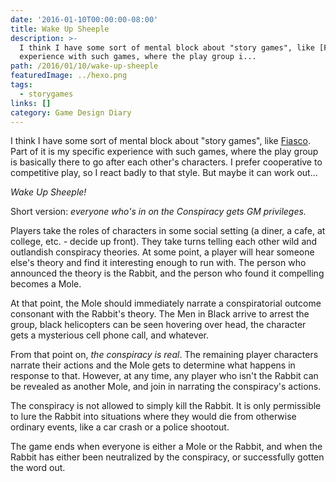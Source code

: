 ```yaml
---
date: '2016-01-10T00:00:00-08:00'
title: Wake Up Sheeple
description: >-
  I think I have some sort of mental block about "story games", like [Fiasco](http://www.bullypulpitgames.com/games/fiasco/). Part of it is my specific
  experience with such games, where the play group i...
path: /2016/01/10/wake-up-sheeple
featuredImage: ../hexo.png
tags:
  - storygames
links: []
category: Game Design Diary
---
```


I think I have some sort of mental block about "story games", like
[Fiasco](http://www.bullypulpitgames.com/games/fiasco/).
Part of it is my specific experience with such games, where
the play group is basically there to go after each other's characters.
I prefer cooperative to competitive play, so I react badly to that style.
But maybe it can work out...

*Wake Up Sheeple!*

Short version: _everyone who's in on the Conspiracy gets GM privileges._

<!-- more -->

Players take the roles of characters in some social setting
(a diner, a cafe, at college, etc. - decide up front).
They take turns telling each other wild and outlandish conspiracy theories.
At some point, a player will hear someone else's theory and find it interesting
enough to run with.
The person who announced the theory is the Rabbit,
and the person who found it compelling becomes a Mole.

At that point, the Mole should immediately narrate a conspiratorial outcome
consonant with the Rabbit's theory.
The Men in Black arrive to arrest the group,
black helicopters can be seen hovering over head,
the character gets a mysterious cell phone call,
and whatever.

From that point on, _the conspiracy is real_.
The remaining player characters narrate their actions and the Mole gets to
determine what happens in response to that.
However, at any time, any player who isn't the Rabbit
can be revealed as another Mole, and join in narrating the conspiracy's actions.

The conspiracy is not allowed to simply kill the Rabbit.
It is only permissible to lure the Rabbit into situations
where they would die from otherwise ordinary events,
like a car crash or a police shootout.

The game ends when everyone is either a Mole or the Rabbit,
and when the Rabbit has either been neutralized by the conspiracy,
or successfully gotten the word out.﻿
